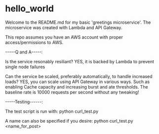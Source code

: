 # hello_world
Welcome to the README.md for my basic 'greetings microservice'. The microservice was created with Lambda and API Gateway.

This repo assumes you have an AWS account with proper access/permissions to AWS.


-----Q and A-----:

Is the service resonably resiliant? 
YES, it is backed by Lambda to prevent single node failures

Can the service be scaled, preferably automatically, to handle increased loads?
YES, you can scale using API Gateway in various ways. Such as enabling Cache capacity and increasing burst and ate thresholds. The baseline rate is 10000 requests per second without any tweaking!

-----Testing------:

The test script is run with:
python curl_test.py <env>

A name can also be specified if you desire:
python curl_test.py <env> <name_for_post>

